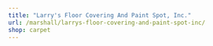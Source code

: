 ```yaml
---
title: "Larry's Floor Covering And Paint Spot, Inc."
url: /marshall/larrys-floor-covering-and-paint-spot-inc/
shop: carpet
---
```

